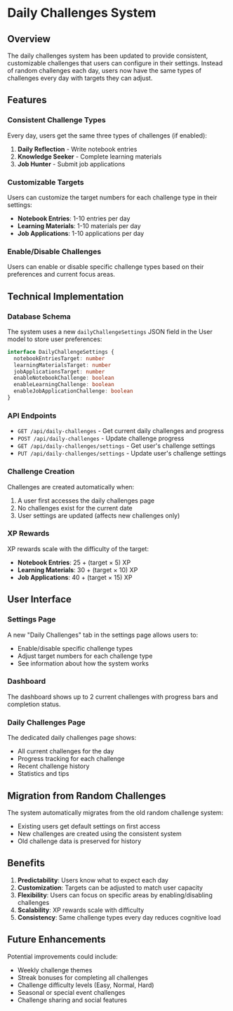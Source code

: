 # Daily Challenges System

## Overview

The daily challenges system has been updated to provide consistent, customizable challenges that users can configure in their settings. Instead of random challenges each day, users now have the same types of challenges every day with targets they can adjust.

## Features

### Consistent Challenge Types

Every day, users get the same three types of challenges (if enabled):

1. **Daily Reflection** - Write notebook entries
2. **Knowledge Seeker** - Complete learning materials  
3. **Job Hunter** - Submit job applications

### Customizable Targets

Users can customize the target numbers for each challenge type in their settings:

- **Notebook Entries**: 1-10 entries per day
- **Learning Materials**: 1-10 materials per day
- **Job Applications**: 1-10 applications per day

### Enable/Disable Challenges

Users can enable or disable specific challenge types based on their preferences and current focus areas.

## Technical Implementation

### Database Schema

The system uses a new `dailyChallengeSettings` JSON field in the User model to store user preferences:

```typescript
interface DailyChallengeSettings {
  notebookEntriesTarget: number
  learningMaterialsTarget: number
  jobApplicationsTarget: number
  enableNotebookChallenge: boolean
  enableLearningChallenge: boolean
  enableJobApplicationChallenge: boolean
}
```

### API Endpoints

- `GET /api/daily-challenges` - Get current daily challenges and progress
- `POST /api/daily-challenges` - Update challenge progress
- `GET /api/daily-challenges/settings` - Get user's challenge settings
- `PUT /api/daily-challenges/settings` - Update user's challenge settings

### Challenge Creation

Challenges are created automatically when:
1. A user first accesses the daily challenges page
2. No challenges exist for the current date
3. User settings are updated (affects new challenges only)

### XP Rewards

XP rewards scale with the difficulty of the target:
- **Notebook Entries**: 25 + (target × 5) XP
- **Learning Materials**: 30 + (target × 10) XP  
- **Job Applications**: 40 + (target × 15) XP

## User Interface

### Settings Page

A new "Daily Challenges" tab in the settings page allows users to:
- Enable/disable specific challenge types
- Adjust target numbers for each challenge type
- See information about how the system works

### Dashboard

The dashboard shows up to 2 current challenges with progress bars and completion status.

### Daily Challenges Page

The dedicated daily challenges page shows:
- All current challenges for the day
- Progress tracking for each challenge
- Recent challenge history
- Statistics and tips

## Migration from Random Challenges

The system automatically migrates from the old random challenge system:
- Existing users get default settings on first access
- New challenges are created using the consistent system
- Old challenge data is preserved for history

## Benefits

1. **Predictability**: Users know what to expect each day
2. **Customization**: Targets can be adjusted to match user capacity
3. **Flexibility**: Users can focus on specific areas by enabling/disabling challenges
4. **Scalability**: XP rewards scale with difficulty
5. **Consistency**: Same challenge types every day reduces cognitive load

## Future Enhancements

Potential improvements could include:
- Weekly challenge themes
- Streak bonuses for completing all challenges
- Challenge difficulty levels (Easy, Normal, Hard)
- Seasonal or special event challenges
- Challenge sharing and social features

